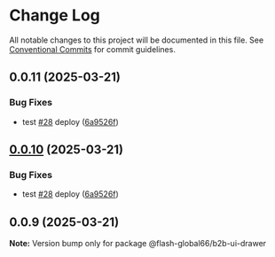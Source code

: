 # Change Log

All notable changes to this project will be documented in this file.
See [Conventional Commits](https://conventionalcommits.org) for commit guidelines.

## 0.0.11 (2025-03-21)


### Bug Fixes

* test [#28](https://github.com/Flash-Global66/b2b-ui-framework/issues/28) deploy ([6a9526f](https://github.com/Flash-Global66/b2b-ui-framework/commit/6a9526f986d683e05284d289c3022e35e1c7a590))





## [0.0.10](https://github.com/Flash-Global66/b2b-ui-framework/compare/@flash-global66/b2b-ui-drawer@0.0.9...@flash-global66/b2b-ui-drawer@0.0.10) (2025-03-21)


### Bug Fixes

* test [#28](https://github.com/Flash-Global66/b2b-ui-framework/issues/28) deploy ([6a9526f](https://github.com/Flash-Global66/b2b-ui-framework/commit/6a9526f986d683e05284d289c3022e35e1c7a590))





## 0.0.9 (2025-03-21)

**Note:** Version bump only for package @flash-global66/b2b-ui-drawer
